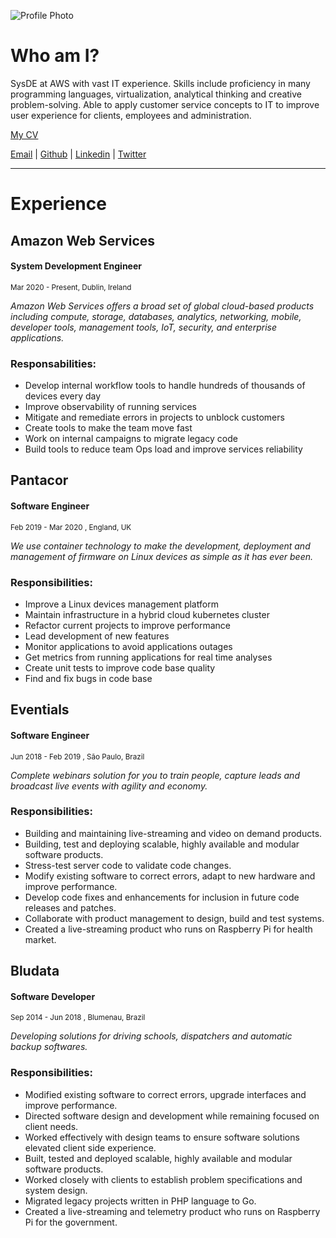 ![Profile Photo](/profile.png)

# Who am I?

SysDE at AWS with vast IT experience. Skills include proficiency in many programming languages, virtualization, analytical thinking and creative problem-solving. Able to apply customer service concepts to IT to improve user experience for clients, employees and administration.

[My CV](https://docs.google.com/document/d/e/2PACX-1vQ5u6fxQbbtUyr495NnoZN74M2AbdIA8hvfFaGynfyzD3fAFw9wOnU42Xv5sfv_aoNf3bE19KNskLIe/pub)

[Email](mailto:jonathanschweder@gmail.com) |
[Github](https://github.com/jaswdr) |
[Linkedin](https://www.linkedin.com/in/jaswdr/) |
[Twitter](https://twitter.com/jaswdr)

---

# Experience

## Amazon Web Services
####  System Development Engineer 
<sub>Mar 2020 - Present, Dublin, Ireland</sub>

<cite>
Amazon Web Services offers a broad set of global cloud-based products including compute, storage, databases, analytics, networking, mobile, developer tools, management tools, IoT, security, and enterprise applications.
</cite>

### Responsabilities:
- Develop internal workflow tools to handle hundreds of thousands of devices every day
- Improve observability of running services
- Mitigate and remediate errors in projects to unblock customers
- Create tools to make the team move fast
- Work on internal campaigns to migrate legacy code
- Build tools to reduce team Ops load and improve services reliability

## Pantacor
#### Software Engineer
<sub>Feb 2019 - Mar 2020 , England, UK<sub>

<cite>
We use container technology to make the development, deployment and management of firmware on Linux devices as simple as it has ever been.
</cite>

### Responsibilities:

- Improve a Linux devices management platform
- Maintain infrastructure in a hybrid cloud kubernetes cluster
- Refactor current projects to improve performance
- Lead development of new features
- Monitor applications to avoid applications outages
- Get metrics from running applications for real time analyses
- Create unit tests to improve code base quality
- Find and fix bugs in code base

## Eventials
#### Software Engineer
<sub>Jun 2018 - Feb 2019 , São Paulo, Brazil</sub>

<cite>
Complete webinars solution for you to train people, capture leads and broadcast live events with agility and economy.
</cite>

### Responsibilities:

- Building and maintaining live-streaming and video on demand products.
- Building, test and deploying scalable, highly available and modular software products.
- Stress-test server code to validate code changes.
- Modify existing software to correct errors, adapt to new hardware and improve performance.
- Develop code fixes and enhancements for inclusion in future code releases and patches.
- Collaborate with product management to design, build and test systems.
- Created a live-streaming product who runs on Raspberry Pi for health market.

## Bludata

#### Software Developer
<sub>Sep 2014 - Jun 2018 , Blumenau, Brazil</sub>

<cite>
Developing solutions for driving schools, dispatchers and automatic backup softwares.
</cite>

### Responsibilities:

- Modified existing software to correct errors, upgrade interfaces and improve performance.
- Directed software design and development while remaining focused on client needs.
- Worked effectively with design teams to ensure software solutions elevated client side experience.
- Built, tested and deployed scalable, highly available and modular software products.
- Worked closely with clients to establish problem specifications and system design.
- Migrated legacy projects written in PHP language to Go.
- Created a live-streaming and telemetry product who runs on Raspberry Pi for the government.
